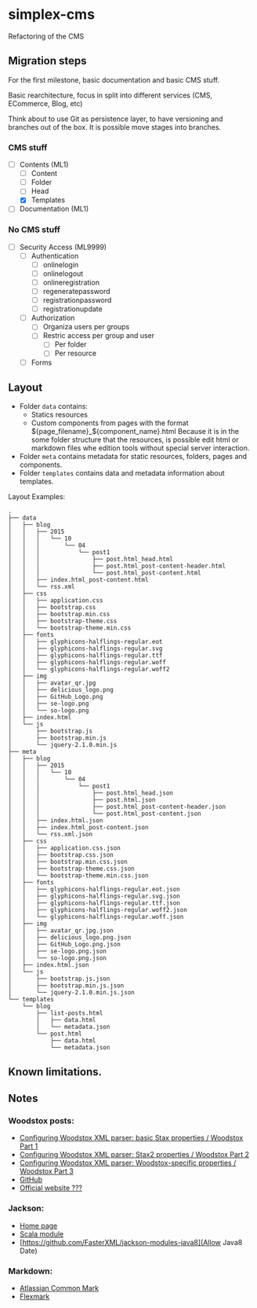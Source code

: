 # simplex-cms
Refactoring of the CMS

## Migration steps
For the first milestone, basic documentation and basic CMS stuff.

Basic rearchitecture, focus in split into different services (CMS, ECommerce, Blog, etc)

Think about to use Git as persistence layer, to have versioning and branches out of the box. It is possible move stages into branches.

### CMS stuff
- [ ] Contents (ML1)
  - [ ] Content
  - [ ] Folder
  - [ ] Head
  - [X] Templates
- [ ] Documentation (ML1)

### No CMS stuff
- [ ] Security Access (ML9999)
  - [ ] Authentication
    - [ ] onlinelogin
    - [ ] onlinelogout
    - [ ] onlineregistration
    - [ ] regeneratepassword
    - [ ] registrationpassword
    - [ ] registrationupdate
  - [ ] Authorization
    - [ ] Organiza users per groups
    - [ ] Restric access per group and user
      - [ ] Per folder
      - [ ] Per resource
  - [ ] Forms

## Layout

- Folder `data` contains:
    - Statics resources
    - Custom components from pages with the format ${page_filename}_${component_name}.html
      Because it is in the some folder structure that the resources, is possible edit html or markdown files whe edition
      tools without special server interaction.
- Folder `meta` contains metadata for static resources, folders, pages and components.
- Folder `templates` contains data and metadata information about templates.
      
Layout Examples:
```text
.
├── data
│   ├── blog
│   │   ├── 2015
│   │   │   └── 10
│   │   │       └── 04
│   │   │           └── post1
│   │   │               ├── post.html_head.html
│   │   │               ├── post.html_post-content-header.html
│   │   │               └── post.html_post-content.html
│   │   ├── index.html_post-content.html
│   │   └── rss.xml
│   ├── css
│   │   ├── application.css
│   │   ├── bootstrap.css
│   │   ├── bootstrap.min.css
│   │   ├── bootstrap-theme.css
│   │   └── bootstrap-theme.min.css
│   ├── fonts
│   │   ├── glyphicons-halflings-regular.eot
│   │   ├── glyphicons-halflings-regular.svg
│   │   ├── glyphicons-halflings-regular.ttf
│   │   ├── glyphicons-halflings-regular.woff
│   │   └── glyphicons-halflings-regular.woff2
│   ├── img
│   │   ├── avatar_qr.jpg
│   │   ├── delicious_logo.png
│   │   ├── GitHub_Logo.png
│   │   ├── se-logo.png
│   │   └── so-logo.png
│   ├── index.html
│   └── js
│       ├── bootstrap.js
│       ├── bootstrap.min.js
│       └── jquery-2.1.0.min.js
├── meta
│   ├── blog
│   │   ├── 2015
│   │   │   └── 10
│   │   │       └── 04
│   │   │           └── post1
│   │   │               ├── post.html_head.json
│   │   │               ├── post.html.json
│   │   │               ├── post.html_post-content-header.json
│   │   │               └── post.html_post-content.json
│   │   ├── index.html.json
│   │   ├── index.html_post-content.json
│   │   └── rss.xml.json
│   ├── css
│   │   ├── application.css.json
│   │   ├── bootstrap.css.json
│   │   ├── bootstrap.min.css.json
│   │   ├── bootstrap-theme.css.json
│   │   └── bootstrap-theme.min.css.json
│   ├── fonts
│   │   ├── glyphicons-halflings-regular.eot.json
│   │   ├── glyphicons-halflings-regular.svg.json
│   │   ├── glyphicons-halflings-regular.ttf.json
│   │   ├── glyphicons-halflings-regular.woff2.json
│   │   └── glyphicons-halflings-regular.woff.json
│   ├── img
│   │   ├── avatar_qr.jpg.json
│   │   ├── delicious_logo.png.json
│   │   ├── GitHub_Logo.png.json
│   │   ├── se-logo.png.json
│   │   └── so-logo.png.json
│   ├── index.html.json
│   └── js
│       ├── bootstrap.js.json
│       ├── bootstrap.min.js.json
│       └── jquery-2.1.0.min.js.json
└── templates
    └── blog
        ├── list-posts.html
        │   ├── data.html
        │   └── metadata.json
        └── post.html
            ├── data.html
            └── metadata.json

```

## Known limitations.


## Notes
### Woodstox posts:
- [Configuring Woodstox XML parser: basic Stax properties / Woodstox Part 1](https://medium.com/@cowtowncoder/configuring-woodstox-xml-parser-basic-stax-properties-39bdf88c18ec)
- [Configuring Woodstox XML parser: Stax2 properties / Woodstox Part 2](https://medium.com/@cowtowncoder/configuring-woodstox-xml-parser-stax2-properties-c80ef5a32ef1) 
- [Configuring Woodstox XML parser: Woodstox-specific properties / Woodstox Part 3](https://medium.com/@cowtowncoder/configuring-woodstox-xml-parser-woodstox-specific-properties-1ce5030a5173)
- [GitHub](https://github.com/FasterXML/woodstox)
- [Official website ???](https://fasterxml.github.io/woodstox/)

### Jackson:
- [Home page](https://github.com/FasterXML/jackson)
- [Scala module](https://github.com/FasterXML/jackson-module-scala)
- [https://github.com/FasterXML/jackson-modules-java8](Allow Java8 Date)

### Markdown:
- [Atlassian Common Mark](https://github.com/atlassian/commonmark-java)
- [Flexmark](https://github.com/vsch/flexmark-java)
